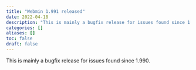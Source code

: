 ```yaml
---
title: "Webmin 1.991 released"
date: 2022-04-18
description: "This is mainly a bugfix release for issues found since 1.990."
categories: []
aliases: []
toc: false
draft: false
---
```

This is mainly a bugfix release for issues found since 1.990.
